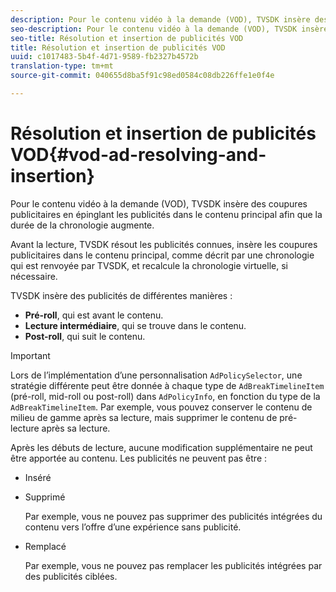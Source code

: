 ```yaml
---
description: Pour le contenu vidéo à la demande (VOD), TVSDK insère des coupures publicitaires en épinglant les publicités dans le contenu principal afin que la durée de la chronologie augmente.
seo-description: Pour le contenu vidéo à la demande (VOD), TVSDK insère des coupures publicitaires en épinglant les publicités dans le contenu principal afin que la durée de la chronologie augmente.
seo-title: Résolution et insertion de publicités VOD
title: Résolution et insertion de publicités VOD
uuid: c1017483-5b4f-4d71-9589-fb2327b4572b
translation-type: tm+mt
source-git-commit: 040655d8ba5f91c98ed0584c08db226ffe1e0f4e

---
```



# Résolution et insertion de publicités VOD{#vod-ad-resolving-and-insertion}

Pour le contenu vidéo à la demande (VOD), TVSDK insère des coupures publicitaires en épinglant les publicités dans le contenu principal afin que la durée de la chronologie augmente.

Avant la lecture, TVSDK résout les publicités connues, insère les coupures publicitaires dans le contenu principal, comme décrit par une chronologie qui est renvoyée par TVSDK, et recalcule la chronologie virtuelle, si nécessaire.

TVSDK insère des publicités de différentes manières :

* **Pré-roll**, qui est avant le contenu.
* **Lecture intermédiaire**, qui se trouve dans le contenu.
* **Post-roll**, qui suit le contenu.

>[!IMPORTANT]
>
>Lors de l’implémentation d’une personnalisation `AdPolicySelector`, une stratégie différente peut être donnée à chaque type de `AdBreakTimelineItem` (pré-roll, mid-roll ou post-roll) dans `AdPolicyInfo`, en fonction du type de la `AdBreakTimelineItem`. Par exemple, vous pouvez conserver le contenu de milieu de gamme après sa lecture, mais supprimer le contenu de pré-lecture après sa lecture.

Après les débuts de lecture, aucune modification supplémentaire ne peut être apportée au contenu. Les publicités ne peuvent pas être :

* Inséré
* Supprimé

   Par exemple, vous ne pouvez pas supprimer des publicités intégrées du contenu vers l’offre d’une expérience sans publicité.
* Remplacé

   Par exemple, vous ne pouvez pas remplacer les publicités intégrées par des publicités ciblées.

